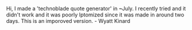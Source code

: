 Hi, I made a 'technoblade quote generator' in ~July. I recently tried and it didn't work and it was poorly lptomized since it was made in around two days.
This is an imporoved version. - Wyatt Kinard
